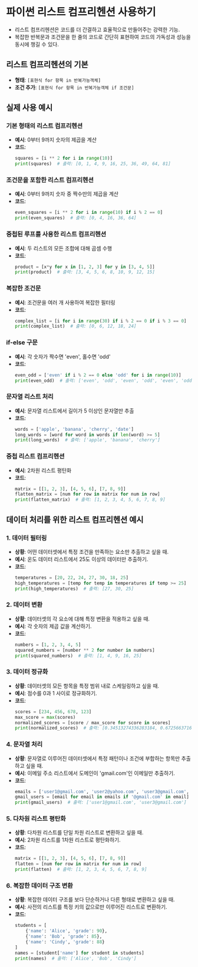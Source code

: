 # 파이썬 리스트 컴프리헨션 사용하기

- 리스트 컴프리헨션은 코드를 더 간결하고 효율적으로 만들어주는 강력한 기능.
- 복잡한 반복문과 조건문을 한 줄의 코드로 간단히 표현하여 코드의 가독성과 성능을 동시에 챙길 수 있다.

## 리스트 컴프리헨션의 기본

- **형태**: `[표현식 for 항목 in 반복가능객체]`
- **조건 추가**: `[표현식 for 항목 in 반복가능객체 if 조건문]`

## 실제 사용 예시

### 기본 형태의 리스트 컴프리헨션

- **예시**: 0부터 9까지 숫자의 제곱을 계산
- **코드**: 
    ```python
    squares = [i ** 2 for i in range(10)]
    print(squares)  # 출력: [0, 1, 4, 9, 16, 25, 36, 49, 64, 81]
    ```

### 조건문을 포함한 리스트 컴프리헨션

- **예시**: 0부터 9까지 숫자 중 짝수만의 제곱을 계산
- **코드**: 
    ```python
    even_squares = [i ** 2 for i in range(10) if i % 2 == 0]
    print(even_squares)  # 출력: [0, 4, 16, 36, 64]
    ```

### 중첩된 루프를 사용한 리스트 컴프리헨션

- **예시**: 두 리스트의 모든 조합에 대해 곱셈 수행
- **코드**: 
    ```python
    product = [x*y for x in [1, 2, 3] for y in [3, 4, 5]]
    print(product)  # 출력: [3, 4, 5, 6, 8, 10, 9, 12, 15]
    ```

### 복잡한 조건문

- **예시**: 조건문을 여러 개 사용하여 복잡한 필터링
- **코드**: 
    ```python
    complex_list = [i for i in range(30) if i % 2 == 0 if i % 3 == 0]
    print(complex_list)  # 출력: [0, 6, 12, 18, 24]
    ```

### if-else 구문

- **예시**: 각 숫자가 짝수면 'even', 홀수면 'odd'
- **코드**: 
    ```python
    even_odd = ['even' if i % 2 == 0 else 'odd' for i in range(10)]
    print(even_odd)  # 출력: ['even', 'odd', 'even', 'odd', 'even', 'odd', 'even', 'odd', 'even', 'odd']
    ```

### 문자열 리스트 처리

- **예시**: 문자열 리스트에서 길이가 5 이상인 문자열만 추출
- **코드**: 
    ```python
    words = ['apple', 'banana', 'cherry', 'date']
    long_words = [word for word in words if len(word) >= 5]
    print(long_words)  # 출력: ['apple', 'banana', 'cherry']
    ```

### 중첩 리스트 컴프리헨션

- **예시**: 2차원 리스트 평탄화
- **코드**: 
    ```python
    matrix = [[1, 2, 3], [4, 5, 6], [7, 8, 9]]
    flatten_matrix = [num for row in matrix for num in row]
    print(flatten_matrix)  # 출력: [1, 2, 3, 4, 5, 6, 7, 8, 9]
    ```


## 데이터 처리를 위한 리스트 컴프리헨션 예시

### 1. 데이터 필터링

- **상황**: 어떤 데이터셋에서 특정 조건을 만족하는 요소만 추출하고 싶을 때.
- **예시**: 온도 데이터 리스트에서 25도 이상의 데이터만 추출하기.
- **코드**:
    ```python
    temperatures = [20, 22, 24, 27, 30, 18, 25]
    high_temperatures = [temp for temp in temperatures if temp >= 25]
    print(high_temperatures)  # 출력: [27, 30, 25]
    ```

### 2. 데이터 변환

- **상황**: 데이터셋의 각 요소에 대해 특정 변환을 적용하고 싶을 때.
- **예시**: 각 숫자의 제곱 값을 계산하기.
- **코드**:
    ```python
    numbers = [1, 2, 3, 4, 5]
    squared_numbers = [number ** 2 for number in numbers]
    print(squared_numbers)  # 출력: [1, 4, 9, 16, 25]
    ```

### 3. 데이터 정규화

- **상황**: 데이터셋의 모든 항목을 특정 범위 내로 스케일링하고 싶을 때.
- **예시**: 점수를 0과 1 사이로 정규화하기.
- **코드**:
    ```python
    scores = [234, 456, 678, 123]
    max_score = max(scores)
    normalized_scores = [score / max_score for score in scores]
    print(normalized_scores)  # 출력: [0.34513274336283184, 0.6725663716814159, 1.0, 0.18141592920353982]
    ```

### 4. 문자열 처리

- **상황**: 문자열로 이루어진 데이터셋에서 특정 패턴이나 조건에 부합하는 항목만 추출하고 싶을 때.
- **예시**: 이메일 주소 리스트에서 도메인이 'gmail.com'인 이메일만 추출하기.
- **코드**:
    ```python
    emails = ['user1@gmail.com', 'user2@yahoo.com', 'user3@gmail.com', 'user4@hotmail.com']
    gmail_users = [email for email in emails if '@gmail.com' in email]
    print(gmail_users)  # 출력: ['user1@gmail.com', 'user3@gmail.com']
    ```

### 5. 다차원 리스트 평탄화

- **상황**: 다차원 리스트를 단일 차원 리스트로 변환하고 싶을 때.
- **예시**: 2차원 리스트를 1차원 리스트로 평탄화하기.
- **코드**:
    ```python
    matrix = [[1, 2, 3], [4, 5, 6], [7, 8, 9]]
    flatten = [num for row in matrix for num in row]
    print(flatten)  # 출력: [1, 2, 3, 4, 5, 6, 7, 8, 9]
    ```

### 6. 복잡한 데이터 구조 변환

- **상황**: 복잡한 데이터 구조를 보다 단순하거나 다른 형태로 변환하고 싶을 때.
- **예시**: 사전의 리스트를 특정 키의 값으로만 이루어진 리스트로 변환하기.
- **코드**:
    ```python
    students = [
        {'name': 'Alice', 'grade': 90},
        {'name': 'Bob', 'grade': 85},
        {'name': 'Cindy', 'grade': 88}
    ]
    names = [student['name'] for student in students]
    print(names)  # 출력: ['Alice', 'Bob', 'Cindy']
    ```